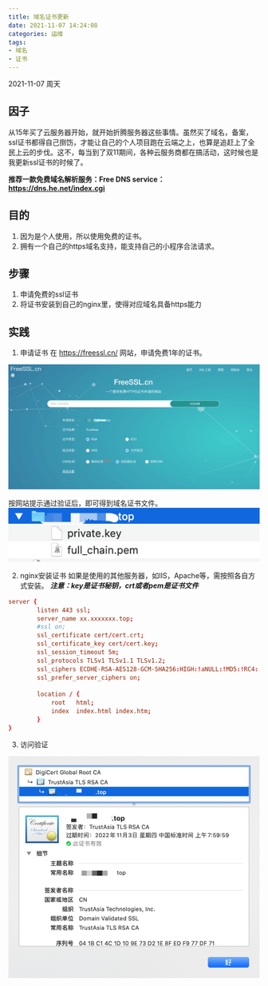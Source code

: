 ```yaml
---
title: 域名证书更新
date: 2021-11-07 14:24:08
categories: 运维
tags: 
- 域名
- 证书
---
```


2021-11-07 周天
## 因子
从15年买了云服务器开始，就开始折腾服务器这些事情。虽然买了域名，备案，ssl证书都得自己捯饬，才能让自己的个人项目跑在云端之上，也算是追赶上了全民上云的步伐。这不，每当到了双11期间，各种云服务商都在搞活动，这时候也是我更新ssl证书的时候了。

**推荐一款免费域名解析服务：Free DNS service：https://dns.he.net/index.cgi**

<!-- more -->

## 目的
1. 因为是个人使用，所以使用免费的证书。
2. 拥有一个自己的https域名支持，能支持自己的小程序合法请求。

## 步骤
1. 申请免费的ssl证书
2. 将证书安装到自己的nginx里，使得对应域名具备https能力

## 实践
1. 申请证书
在 https://freessl.cn/ 网站，申请免费1年的证书。
<img src="/mb/images/deepstudy/ssl_01.png">

按网站提示通过验证后，即可得到域名证书文件。
<img src="/mb/images/deepstudy/ssl_02.png">

2. nginx安装证书
如果是使用的其他服务器，如IIS，Apache等，需按照各自方式安装。
***注意：key是证书秘钥，crt或者pem是证书文件***
``` conf
server {
        listen 443 ssl;
        server_name xx.xxxxxxx.top;
        #ssl on;
        ssl_certificate cert/cert.crt;
        ssl_certificate_key cert/cert.key;
        ssl_session_timeout 5m;
        ssl_protocols TLSv1 TLSv1.1 TLSv1.2; 
        ssl_ciphers ECDHE-RSA-AES128-GCM-SHA256:HIGH:!aNULL:!MD5:!RC4:!DHE; 
        ssl_prefer_server_ciphers on;
        
        location / {
            root   html;
            index  index.html index.htm;
        }
}
```

3. 访问验证

<img src="/mb/images/deepstudy/ssl_03.png">

